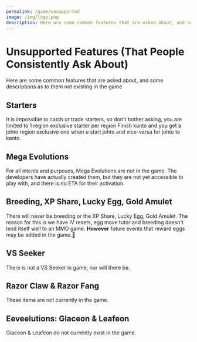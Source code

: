 ```yaml
---
permalink: /game/unsupported
image: /img/logo.png
description: Here are some common features that are asked about, and some descriptions as to them not existing in the game
---
```


# Unsupported Features (That People Consistently Ask About)

Here are some common features that are asked about, and some descriptions as to
them not existing in the game

## Starters 

It is impossible to catch or trade starters, so don't bother asking, you are limited to 1 region exclusive starter per region
Finish kanto and you get a johto region exclusive one when u start johto
and vice-versa for johto to kanto.

## Mega Evolutions

For all intents and purposes, Mega Evolutions are not in the game. The
developers have actually created them, but they are not yet accessible to play
with, and there is no ETA for their activation.

## Breeding, XP Share, Lucky Egg, Gold Amulet

There will never be breeding or the XP Share, Lucky Egg, Gold Amulet. The reason for this is we have IV
resets, egg move tutor and breeding doesn't lend itself well to an MMO game. **However** future events that reward eggs may be added in the game.

## VS Seeker

There is not a VS Seeker in game, nor will there be.

## Razor Claw & Razor Fang

These items are not currently in the game.

## Eeveelutions: Glaceon & Leafeon

Glaceon & Leafeon do not currently exist in the game.
